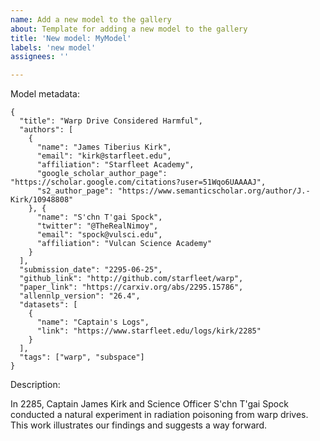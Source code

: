 ```yaml
---
name: Add a new model to the gallery
about: Template for adding a new model to the gallery
title: 'New model: MyModel'
labels: 'new model'
assignees: ''

---
```


Model metadata:
```
{
  "title": "Warp Drive Considered Harmful",
  "authors": [
    {
      "name": "James Tiberius Kirk",
      "email": "kirk@starfleet.edu",
      "affiliation": "Starfleet Academy",
      "google_scholar_author_page": "https://scholar.google.com/citations?user=51Wqo6UAAAAJ",
      "s2_author_page": "https://www.semanticscholar.org/author/J.-Kirk/10948808"
    }, {
      "name": "S'chn T'gai Spock",
      "twitter": "@TheRealNimoy",
      "email": "spock@vulsci.edu",
      "affiliation": "Vulcan Science Academy"
    }
  ],
  "submission_date": "2295-06-25",
  "github_link": "http://github.com/starfleet/warp",
  "paper_link": "https://carxiv.org/abs/2295.15786",
  "allennlp_version": "26.4",
  "datasets": [
    {
      "name": "Captain's Logs",
      "link": "https://www.starfleet.edu/logs/kirk/2285"
    }
  ],
  "tags": ["warp", "subspace"]
}
```

Description:

In 2285, Captain James Kirk and Science Officer S'chn T'gai Spock conducted a natural experiment in radiation poisoning from warp drives. This work illustrates our findings and suggests a way forward.
